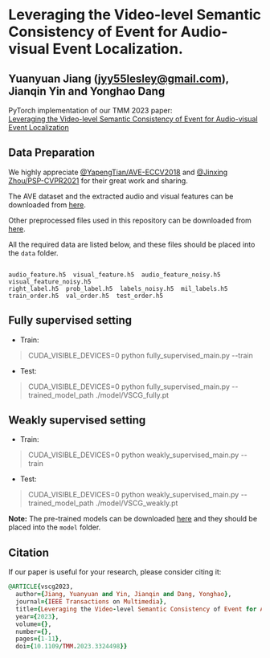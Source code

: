 #  Leveraging the Video-level Semantic Consistency of Event for Audio-visual Event Localization.
## Yuanyuan Jiang (jyy55lesley@gmail.com), Jianqin Yin and Yonghao Dang 
PyTorch implementation of our TMM 2023 paper:  
[Leveraging the Video-level Semantic Consistency of Event for Audio-visual Event Localization](https://ieeexplore.ieee.org/abstract/document/10286391)

## Data Preparation
We highly appreciate [@YapengTian/AVE-ECCV2018](https://github.com/YapengTian/AVE-ECCV18) and [@Jinxing Zhou/PSP-CVPR2021](https://github.com/jasongief/PSP_CVPR_2021) for their great work and sharing.

The AVE dataset and the extracted audio and visual features can be downloaded from [here](https://github.com/YapengTian/AVE-ECCV18).

Other preprocessed files used in this repository can be downloaded from [here](https://drive.google.com/drive/folders/1q8GYBqfkyDDAnVMClrMTXR9YzH9UPcSM?usp=sharing).

All the required data are listed below, and these files should be placed into the ``data`` folder.
<pre><code>
audio_feature.h5  visual_feature.h5  audio_feature_noisy.h5 visual_feature_noisy.h5
right_label.h5  prob_label.h5  labels_noisy.h5  mil_labels.h5
train_order.h5  val_order.h5  test_order.h5
</code></pre>

## Fully supervised setting
- Train:
>  CUDA_VISIBLE_DEVICES=0 python fully_supervised_main.py --train
- Test:
>  CUDA_VISIBLE_DEVICES=0 python fully_supervised_main.py --trained_model_path ./model/VSCG_fully.pt

## Weakly supervised setting
- Train:
> CUDA_VISIBLE_DEVICES=0 python weakly_supervised_main.py --train
- Test:
> CUDA_VISIBLE_DEVICES=0 python weakly_supervised_main.py --trained_model_path ./model/VSCG_weakly.pt

**Note:** The pre-trained models can be downloaded [here](https://drive.google.com/drive/folders/1_wcW1T7HeLSkEOYTTRj1PnHXWReeaynT?usp=share_link) and they should be placed into the ``model`` folder.

## Citation
If our paper is useful for your research, please consider citing it:
```ruby
@ARTICLE{vscg2023,
  author={Jiang, Yuanyuan and Yin, Jianqin and Dang, Yonghao},
  journal={IEEE Transactions on Multimedia}, 
  title={Leveraging the Video-level Semantic Consistency of Event for Audio-visual Event Localization}, 
  year={2023},
  volume={},
  number={},
  pages={1-11},
  doi={10.1109/TMM.2023.3324498}}


```
